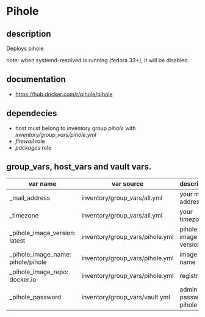 # Pihole

## description
Deploys pihole

note: when systemd-resolved is running (fedora 33+), it will be disabled.

## documentation

* https://hub.docker.com/r/pihole/pihole

## dependecies

* host must belong to inventory group *pihole* with *inventory/group_vars/pihole.yml*
* *firewall* role
* *packages* role

## group_vars, host_vars and vault vars.

| var name                          | var source                           | description                             |
|-----------------------------------|--------------------------------------|-----------------------------------------|
| _mail_address                     | inventory/group_vars/all.yml         | your mail address                       |
| _timezone                         | inventory/group_vars/all.yml         | your timezone                           |
| _pihole_image_version: latest     | inventory/group_vars/pihole.yml      | pihole image version                    |
| _pihole_image_name: pihole/pihole | inventory/group_vars/pihole.yml      | image name                              |
| _pihole_image_repo: docker.io     | inventory/group_vars/pihole.yml      | registry                                |
| _pihole_password                  | inventory/group_vars/vault.yml       | admin password pihole                   |

